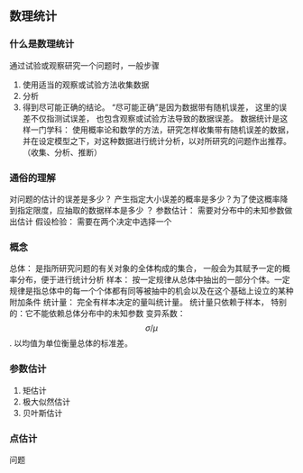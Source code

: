 ## 数理统计
### 什么是数理统计
通过试验或观察研究一个问题时，一般步骤
1. 使用适当的观察或试验方法收集数据
2. 分析
3. 得到尽可能正确的结论。 
“尽可能正确”是因为数据带有随机误差， 这里的误差不仅指测试误差， 也包含观察或试验方法导致的数据误差。
数据统计是这样一门学科： 使用概率论和数学的方法，研究怎样收集带有随机误差的数据，并在设定模型之下，对这种数据进行统计分析，以对所研究的问题作出推荐。 （收集、分析、推断）

### 通俗的理解
对问题的估计的误差是多少？ 产生指定大小误差的概率是多少？为了使这概率降到指定限度，应抽取的数据样本是多少 ？
参数估计： 需要对分布中的未知参数做出估计
假设检验： 需要在两个决定中选择一个

### 概念  
总体： 是指所研究问题的有关对象的全体构成的集合， 一般会为其赋予一定的概率分布，便于进行统计分析
样本： 按一定规律从总体中抽出的一部分个体。一定规律是指总体中的每一个个体都有同等被抽中的机会以及在这个基础上设立的某种附加条件
统计量： 完全有样本决定的量叫统计量。 统计量只依赖于样本， 特别的：它不能依赖总体分布中的未知参数
变异系数： $$\sigma / \mu $$ . 以均值为单位衡量总体的标准差。

### 参数估计
1. 矩估计
2. 极大似然估计
3. 贝叶斯估计

### 点估计
问题
